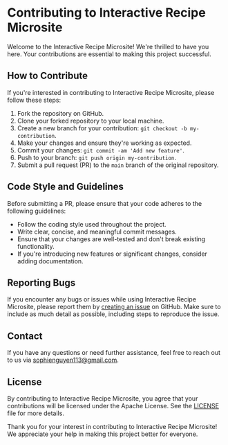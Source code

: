 # Contributing to Interactive Recipe Microsite

Welcome to the Interactive Recipe Microsite! We're thrilled to have you here. Your contributions are essential to making this project successful.

## How to Contribute

If you're interested in contributing to Interactive Recipe Microsite, please follow these steps:

1. Fork the repository on GitHub.
2. Clone your forked repository to your local machine.
3. Create a new branch for your contribution: `git checkout -b my-contribution`.
4. Make your changes and ensure they're working as expected.
5. Commit your changes: `git commit -am 'Add new feature'`.
6. Push to your branch: `git push origin my-contribution`.
7. Submit a pull request (PR) to the `main` branch of the original repository.

## Code Style and Guidelines

Before submitting a PR, please ensure that your code adheres to the following guidelines:

- Follow the coding style used throughout the project.
- Write clear, concise, and meaningful commit messages.
- Ensure that your changes are well-tested and don't break existing functionality.
- If you're introducing new features or significant changes, consider adding documentation.

## Reporting Bugs

If you encounter any bugs or issues while using Interactive Recipe Microsite, please report them by [creating an issue](https://github.com/SophieNguyen113/Interactive-Recipe-Microsite/issues) on GitHub. Make sure to include as much detail as possible, including steps to reproduce the issue.

## Contact

If you have any questions or need further assistance, feel free to reach out to us via sophienguyen113@gmail.com.

## License

By contributing to Interactive Recipe Microsite, you agree that your contributions will be licensed under the Apache License. See the [LICENSE](https://github.com/SophieNguyen113/Interactive-Recipe-Microsite/blob/main/LICENSE) file for more details.

Thank you for your interest in contributing to Interactive Recipe Microsite! We appreciate your help in making this project better for everyone.
